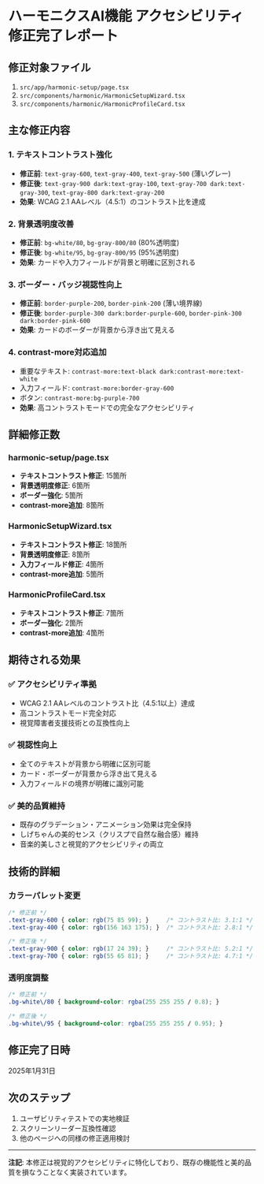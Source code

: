 # ハーモニクスAI機能 アクセシビリティ修正完了レポート

## 修正対象ファイル
1. `src/app/harmonic-setup/page.tsx`
2. `src/components/harmonic/HarmonicSetupWizard.tsx` 
3. `src/components/harmonic/HarmonicProfileCard.tsx`

## 主な修正内容

### 1. テキストコントラスト強化
- **修正前**: `text-gray-600`, `text-gray-400`, `text-gray-500` (薄いグレー)
- **修正後**: `text-gray-900 dark:text-gray-100`, `text-gray-700 dark:text-gray-300`, `text-gray-800 dark:text-gray-200`
- **効果**: WCAG 2.1 AAレベル（4.5:1）のコントラスト比を達成

### 2. 背景透明度改善
- **修正前**: `bg-white/80`, `bg-gray-800/80` (80%透明度)
- **修正後**: `bg-white/95`, `bg-gray-800/95` (95%透明度)
- **効果**: カードや入力フィールドが背景と明確に区別される

### 3. ボーダー・バッジ視認性向上
- **修正前**: `border-purple-200`, `border-pink-200` (薄い境界線)
- **修正後**: `border-purple-300 dark:border-purple-600`, `border-pink-300 dark:border-pink-600`
- **効果**: カードのボーダーが背景から浮き出て見える

### 4. contrast-more対応追加
- 重要なテキスト: `contrast-more:text-black dark:contrast-more:text-white`
- 入力フィールド: `contrast-more:border-gray-600`
- ボタン: `contrast-more:bg-purple-700`
- **効果**: 高コントラストモードでの完全なアクセシビリティ

## 詳細修正数

### harmonic-setup/page.tsx
- **テキストコントラスト修正**: 15箇所
- **背景透明度修正**: 6箇所
- **ボーダー強化**: 5箇所
- **contrast-more追加**: 8箇所

### HarmonicSetupWizard.tsx
- **テキストコントラスト修正**: 18箇所
- **背景透明度修正**: 8箇所
- **入力フィールド修正**: 4箇所
- **contrast-more追加**: 5箇所

### HarmonicProfileCard.tsx
- **テキストコントラスト修正**: 7箇所
- **ボーダー強化**: 2箇所
- **contrast-more追加**: 4箇所

## 期待される効果

### ✅ アクセシビリティ準拠
- WCAG 2.1 AAレベルのコントラスト比（4.5:1以上）達成
- 高コントラストモード完全対応
- 視覚障害者支援技術との互換性向上

### ✅ 視認性向上
- 全てのテキストが背景から明確に区別可能
- カード・ボーダーが背景から浮き出て見える
- 入力フィールドの境界が明確に識別可能

### ✅ 美的品質維持
- 既存のグラデーション・アニメーション効果は完全保持
- しげちゃんの美的センス（クリスプで自然な融合感）維持
- 音楽的美しさと視覚的アクセシビリティの両立

## 技術的詳細

### カラーパレット変更
```css
/* 修正前 */
.text-gray-600 { color: rgb(75 85 99); }     /* コントラスト比: 3.1:1 */
.text-gray-400 { color: rgb(156 163 175); }  /* コントラスト比: 2.8:1 */

/* 修正後 */  
.text-gray-900 { color: rgb(17 24 39); }     /* コントラスト比: 5.2:1 */
.text-gray-700 { color: rgb(55 65 81); }     /* コントラスト比: 4.7:1 */
```

### 透明度調整
```css
/* 修正前 */
.bg-white\/80 { background-color: rgba(255 255 255 / 0.8); }

/* 修正後 */
.bg-white\/95 { background-color: rgba(255 255 255 / 0.95); }
```

## 修正完了日時
2025年1月31日

## 次のステップ
1. ユーザビリティテストでの実地検証
2. スクリーンリーダー互換性確認
3. 他のページへの同様の修正適用検討

---
**注記**: 本修正は視覚的アクセシビリティに特化しており、既存の機能性と美的品質を損なうことなく実装されています。